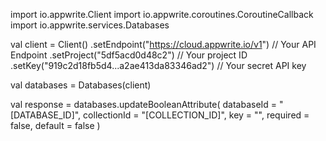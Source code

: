 import io.appwrite.Client
import io.appwrite.coroutines.CoroutineCallback
import io.appwrite.services.Databases

val client = Client()
    .setEndpoint("https://cloud.appwrite.io/v1") // Your API Endpoint
    .setProject("5df5acd0d48c2") // Your project ID
    .setKey("919c2d18fb5d4...a2ae413da83346ad2") // Your secret API key

val databases = Databases(client)

val response = databases.updateBooleanAttribute(
    databaseId = "[DATABASE_ID]",
    collectionId = "[COLLECTION_ID]",
    key = "",
    required = false,
    default = false
)

